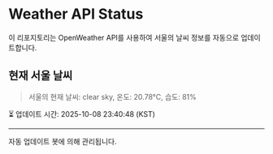 
# Weather API Status

이 리포지토리는 OpenWeather API를 사용하여 서울의 날씨 정보를 자동으로 업데이트합니다.

## 현재 서울 날씨
> 서울의 현재 날씨: clear sky, 온도: 20.78°C, 습도: 81%

⏳ 업데이트 시간: 2025-10-08 23:40:48 (KST)

---
자동 업데이트 봇에 의해 관리됩니다.
